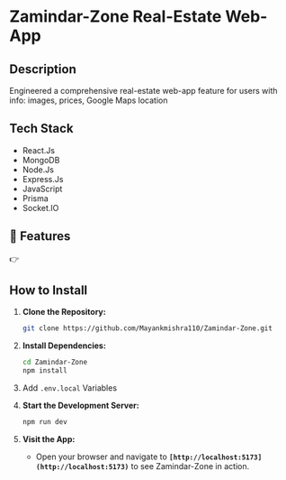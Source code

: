 # Zamindar-Zone Real-Estate Web-App

## **Description**

Engineered a comprehensive real-estate web-app feature for users with info: images, prices, Google Maps location

## **Tech Stack**

- React.Js
- MongoDB      
- Node.Js
- Express.Js
- JavaScript
- Prisma
- Socket.IO

## <a name="features">🔋 Features</a>

👉 

## **How to Install**

1. **Clone the Repository:**

   ```bash
   git clone https://github.com/Mayankmishra110/Zamindar-Zone.git
   ```

2. **Install Dependencies:**

   ```bash
   cd Zamindar-Zone
   npm install
   ```


4. Add `.env.local` Variables

  

5. **Start the Development Server:**

   ```bash
   npm run dev
   ```

6. **Visit the App:**
   - Open your browser and navigate to **`[http://localhost:5173](http://localhost:5173)`** to see Zamindar-Zone in action.




